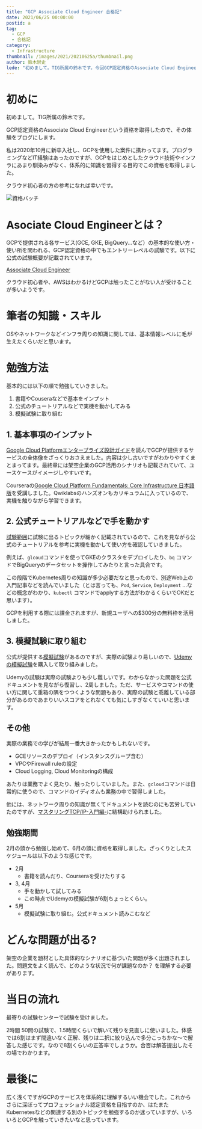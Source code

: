 ```yaml
---
title: "GCP Associate Cloud Engineer 合格記"
date: 2021/06/25 00:00:00
postid: a
tag:
  - GCP
  - 合格記
category:
  - Infrastructure
thumbnail: /images/2021/20210625a/thumbnail.png
author: 鈴木崇史
lede: "初めまして。TIG所属の鈴木です。今回GCP認定資格のAssociate Cloud Engineerという資格を取得したので、その体験をブログにします。私は2020年10月に新卒入社し、GCPを使用した案件に携わってます。プログラミングなどIT経験はあったのですが、GCPをはじめとしたクラウド技術やインフラにあまり馴染みがなく、体系的に知識を習得する目的でこの資格を取得しました。"
---
```

# 初めに

初めまして。TIG所属の鈴木です。

GCP認定資格のAssociate Cloud Engineerという資格を取得したので、その体験をブログにします。

私は2020年10月に新卒入社し、GCPを使用した案件に携わってます。プログラミングなどIT経験はあったのですが、GCPをはじめとしたクラウド技術やインフラにあまり馴染みがなく、体系的に知識を習得する目的でこの資格を取得しました。

クラウド初心者の方の参考になれば幸いです。

<img src="/images/2021/20210625a/bn4yy8ed_d05ba41e45d95bc3d98ec85ee8a62ecf44de3647b0db9109e3ded817fadef7a0_badge.png" alt="資格バッチ" loading="lazy">

# Asociate Cloud Engineerとは？

GCPで提供される各サービス(GCE, GKE, BigQuery...など）の基本的な使い方・使い所を問われる、GCP認定資格の中でもエントリーレベルの試験です。以下に公式の試験概要が記載されています。

[Associate Cloud Engineer](https://cloud.google.com/certification/cloud-engineer?hl=ja)

クラウド初心者や、AWSはわかるけどGCPは触ったことがない人が受けることが多いようです。

# 筆者の知識・スキル

OSやネットワークなどインフラ周りの知識に関しては、基本情報レベルに毛が生えたくらいだと思います。

# 勉強方法

基本的には以下の順で勉強していきました。

1. 書籍やCouseraなどで基本をインプット
2. 公式のチュートリアルなどで実機を動かしてみる
3. 模擬試験に取り組む

## 1. 基本事項のインプット

[Google Cloud Platformエンタープライズ設計ガイド](https://www.amazon.co.jp/dp/4822257908/ref=cm_sw_em_r_mt_dp_FNQN841V317R8AJG59G3)を読んでGCPが提供するサービスの全体像をざっくりおさえました。内容は少し古いですがわかりやすくまとまってます。最終章には架空企業のGCP活用のシナリオも記載されていて、ユースケースがイメージしやすいです。

Courseraの[Google Cloud Platform Fundamentals: Core Infrastructure 日本語版](https://www.coursera.org/learn/gcp-fundamentals-jp)を受講しました。Qwiklabsのハンズオンもカリキュラムに入っているので、実機を触りながら学習できます。

## 2. 公式チュートリアルなどで手を動かす

[試験範囲](https://cloud.google.com/certification/guides/cloud-engineer?hl=ja)に試験に出るトピックが細かく記載されているので、これを見ながら公式のチュートリアルを参考に実機を動かして使い方を確認していきました。

例えば、`glcoud`コマンドを使ってGKEのクラスタをデプロイしたり、`bq` コマンドでBigQueryのデータセットを操作してみたりと言った具合です。

この段階でKubernetes周りの知識が多少必要だなと思ったので、別途Web上の入門記事などを読んでいました（とは言っても、`Pod`, `Service`, `Deployment` ...などの概念がわかり、`kubectl` コマンドでapplyする方法がわかるくらいでOKだと思います）。

GCPを利用する際には課金されますが、新規ユーザへの$300分の無料枠を活用しました。

## 3. 模擬試験に取り組む

公式が提供する[模擬試験](https://cloud.google.com/certification/sample-questions/cloud-engineer?hl=ja)があるのですが、実際の試験より易しいので、[Udemyの模擬試験](https://www.udemy.com/course/gcp-ace-mogi/)を購入して取り組みました。

Udemyの試験は実際の試験よりも少し難しいです。わからなかった問題を公式ドキュメントを見ながら復習し、2周しました。ただ、サービスやコマンドの使い方に関して重箱の隅をつつくような問題もあり、実際の試験と乖離している部分があるのであまりいいスコアをとれなくても気にしすぎなくていいと思います。

## その他

実際の業務での学びが結局一番大きかったかもしれないです。

- GCEリソースのデプロイ（インスタンスグループ含む）
- VPCやFirewall ruleの設定
- Cloud Logging, Cloud Monitoringの構成

あたりは業務でよく見たり、触ったりしていました。また、`gcloud`コマンドは日常的に使うので、コマンドのイディオムも業務の中で習得しました。

他には、ネットワーク周りの知識が無くてドキュメントを読むのにも苦労していたのですが、[マスタリングTCP/IP-入門編-](https://www.amazon.co.jp/%E3%83%9E%E3%82%B9%E3%82%BF%E3%83%AA%E3%83%B3%E3%82%B0TCP-IP%E2%80%95%E5%85%A5%E9%96%80%E7%B7%A8%E2%80%95-%E7%AC%AC6%E7%89%88-%E4%BA%95%E4%B8%8A-%E7%9B%B4%E4%B9%9F/dp/4274224473)に結構助けられました。

## 勉強期間

2月の頭から勉強し始めて、6月の頭に資格を取得しました。ざっくりとしたスケジュールは以下のような感じです。

- 2月
  - 書籍を読んだり、Courseraを受けたりする
- 3, 4月
  - 手を動かして試してみる
  - この時点でUdemyの模擬試験が6割ちょっとくらい。
- 5月
  - 模擬試験に取り組む。公式ドキュメント読みこむなど

# どんな問題が出る?

架空の企業を題材とした具体的なシナリオに基づいた問題が多く出題されました。問題文をよく読んで、どのような状況で何が課題なのか？ を理解する必要があります。

# 当日の流れ

最寄りの試験センターで試験を受けました。

2時間 50問の試験で、1.5時間くらいで解いて残りを見直しに使いました。体感では6割はまず間違いなく正解、残りは二択に絞り込んで多分こっちかな〜で解答した感じです。なので8割くらいの正答率でしょうか。合否は解答提出したその場でわかります。

# 最後に

広く浅くですがGCPのサービスを体系的に理解するいい機会でした。これからさらに深ぼってプロフェッショナル認定資格を目指すのか、はたまたKubernetesなどの関連する別のトピックを勉強するのか迷っていますが、いろいろとGCPを触っていきたいなと思っています。
